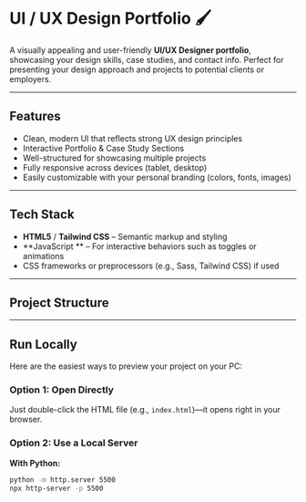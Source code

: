 # UI / UX Design Portfolio 🖌️

A visually appealing and user-friendly **UI/UX Designer portfolio**, showcasing your design skills, case studies, and contact info. Perfect for presenting your design approach and projects to potential clients or employers.

---

##  Features

- Clean, modern UI that reflects strong UX design principles  
- Interactive Portfolio & Case Study Sections  
- Well-structured for showcasing multiple projects  
- Fully responsive across devices (tablet, desktop)  
- Easily customizable with your personal branding (colors, fonts, images)  

---

##  Tech Stack

- **HTML5** / **Tailwind CSS** – Semantic markup and styling  
- **JavaScript ** – For interactive behaviors such as toggles or animations  
-  CSS frameworks or preprocessors (e.g., Sass, Tailwind CSS) if used

---

##  Project Structure
---

##  Run Locally

Here are the easiest ways to preview your project on your PC:

### Option 1: Open Directly
Just double-click the HTML file (e.g., `index.html`)—it opens right in your browser.

### Option 2: Use a Local Server

**With Python:**
```bash
python -m http.server 5500
npx http-server -p 5500
